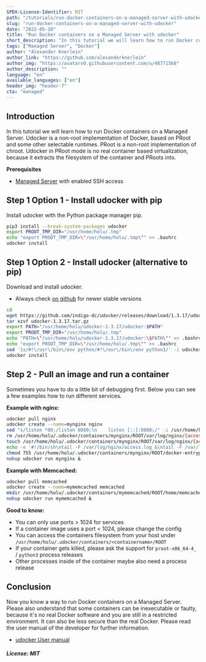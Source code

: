 ```yaml
---
SPDX-License-Identifier: MIT
path: "/tutorials/run-docker-containers-on-a-managed-server-with-udocker"
slug: "run-docker-containers-on-a-managed-server-with-udocker"
date: "2022-05-10"
title: "Run Docker containers on a Managed Server with udocker"
short_description: "In this tutorial we will learn how to run Docker containers on a Managed Server"
tags: ["Managed Server", "Docker"]
author: "Alexander Knerlein"
author_link: "https://github.com/alexanderknerlein"
author_img: "https://avatars0.githubusercontent.com/u/48771568"
author_description: ""
language: "en"
available_languages: ["en"]
header_img: "header-7"
cta: "managed"
---
```


## Introduction

In this tutorial we will learn how to run Docker containers on a Managed Server. Udocker is a non-root implementation of Docker, based on PRoot and some other selectable runtimes. PRoot is a non-root implementation of chroot. Udocker in PRoot mode is no real container based virtualization, because it extracts the filesystem of the container and PRoots into.

**Prerequisites**

- [Managed Server](https://www.hetzner.com/managed-server?country=ot) with enabled SSH access

## Step 1 Option 1 - Install udocker with pip 

Install udocker with the Python package manager pip.

```bash
pip3 install --break-system-packages udocker
export PROOT_TMP_DIR="/usr/home/holu/.tmp"
echo "export PROOT_TMP_DIR=\"/usr/home/holu/.tmp\"" >> .bashrc
udocker install
```

## Step 1 Option 2 - Install udocker (alternative to pip)

Download and install udocker.

- Always check [on github](https://github.com/indigo-dc/udocker) for newer stable versions

```bash
cd
wget https://github.com/indigo-dc/udocker/releases/download/1.3.17/udocker-1.3.17.tar.gz
tar xzvf udocker-1.3.17.tar.gz
export PATH="/usr/home/holu/udocker-1.3.17/udocker:$PATH"
export PROOT_TMP_DIR="/usr/home/holu/.tmp"
echo "PATH=\"/usr/home/holu/udocker-1.3.17/udocker:\$PATH\"" >> .bashrc
echo "export PROOT_TMP_DIR=\"/usr/home/holu/.tmp\"" >> .bashrc
sed '1s/#!\/usr\/bin\/env python/#!\/usr\/bin\/env python3/' -i udocker-1.3.17/udocker/maincmd.py
udocker install
```

## Step 2 - Pull an image and run a container

Sometimes you have to do a little bit of debugging first. Below you can see a few examples how to run different services.

**Example with nginx:**

```bash
udocker pull nginx
udocker create --name=mynginx nginx
sed "s/listen *80;/listen 8080;\n    listen [::]:8080;/" -i /usr/home/holu/.udocker/containers/mynginx/ROOT/etc/nginx/conf.d/default.conf
rm /usr/home/holu/.udocker/containers/mynginx/ROOT/var/log/nginx/{access,error}.log
touch /usr/home/holu/.udocker/containers/mynginx/ROOT/var/log/nginx/{access,error}.log
echo -e '#!/bin/sh\ntail -F /var/log/nginx/access.log &\ntail -F /var/log/nginx/error.log >&2 &' > /usr/home/holu/.udocker/containers/mynginx/ROOT/docker-entrypoint.d/logtail.sh
chmod 755 /usr/home/holu/.udocker/containers/mynginx/ROOT/docker-entrypoint.d/logtail.sh
nohup udocker run mynginx &
```

**Example with Memcached:**

```bash
udocker pull memcached
udocker create --name=mymemcached memcached
mkdir /usr/home/holu/.udocker/containers/mymemcached/ROOT/home/memcache
nohup udocker run mymemcached & 
```

**Good to know:**

- You can only use ports > 1024 for services
- If a container image uses a port < 1024, please change the config
- You can access the containers filesystem from your host under `/usr/home/holu/.udocker/containers/<containername>/ROOT`
- If your container gets killed, please ask the support for `proot-x86_64-4_` / `python3` process releases
- Other processes inside of the container maybe also need a process release

## Conclusion

Now you know a way to run Docker containers on a Managed Server. Please also understand that some containers can be inexecutable or faulty, because it's no real Docker software and you are still in a restricted environment. It can also be less secure than the real Docker. Please read the user manual of the developer for further information.

- [udocker User manual](https://indigo-dc.gitbook.io/udocker/user_manual)

##### License: MIT

<!--

Contributor's Certificate of Origin

By making a contribution to this project, I certify that:

(a) The contribution was created in whole or in part by me and I have
    the right to submit it under the license indicated in the file; or

(b) The contribution is based upon previous work that, to the best of my
    knowledge, is covered under an appropriate license and I have the
    right under that license to submit that work with modifications,
    whether created in whole or in part by me, under the same license
    (unless I am permitted to submit under a different license), as
    indicated in the file; or

(c) The contribution was provided directly to me by some other person
    who certified (a), (b) or (c) and I have not modified it.

(d) I understand and agree that this project and the contribution are
    public and that a record of the contribution (including all personal
    information I submit with it, including my sign-off) is maintained
    indefinitely and may be redistributed consistent with this project
    or the license(s) involved.

Signed-off-by: [Alexander Knerlein alexanderknerlein@outlook.de]

-->
